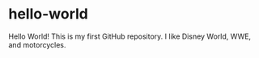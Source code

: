 # hello-world
Hello World! This is my first GitHub repository.
I like Disney World, WWE, and motorcycles.
